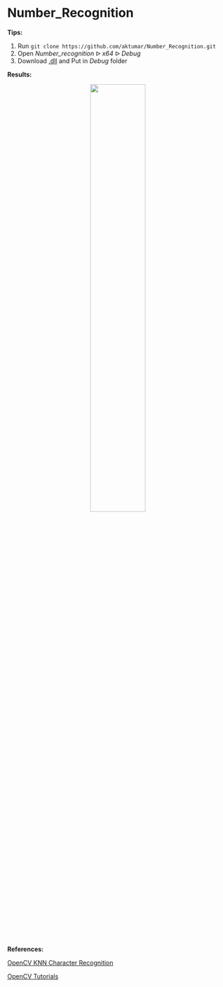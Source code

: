 # Number_Recognition

**Tips:**

1. Run `git clone https://github.com/aktumar/Number_Recognition.git`
2. Open *Number_recognition* ᐅ *x64* ᐅ *Debug*
3. Download [.dll](https://drive.google.com/file/d/15kXflTDls2TfJJlu5TwCEZGZPyhAKR2I/view?usp=sharing) and Put in *Debug* folder

**Results:**

<p align="center"><img width="50%" src="https://github.com/aktumar/Number_Recognition/blob/master/images/test.gif" /></p>

**References:** 

[OpenCV KNN Character Recognition](https://github.com/MicrocontrollersAndMore/OpenCV_3_KNN_Character_Recognition_Cpp)

[OpenCV Tutorials](https://docs.opencv.org/3.4.13/d9/df8/tutorial_root.html)


